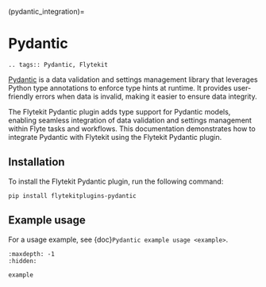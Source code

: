 (pydantic_integration)=

# Pydantic

```{eval-rst}
.. tags:: Pydantic, Flytekit
```
[Pydantic](https://pydantic.dev/) is a data validation and settings management library that leverages Python type annotations to enforce type hints at runtime. It provides user-friendly errors when data is invalid, making it easier to ensure data integrity. 

The Flytekit Pydantic plugin adds type support for Pydantic models, enabling seamless integration of data validation and settings management within Flyte tasks and workflows. This documentation demonstrates how to integrate Pydantic with Flytekit using the Flytekit Pydantic plugin.

## Installation 

To install the Flytekit Pydantic plugin, run the following command:

```
pip install flytekitplugins-pydantic
```
## Example usage

For a usage example, see {doc}`Pydantic example usage <example>`.

```{toctree}
:maxdepth: -1
:hidden:

example
```
